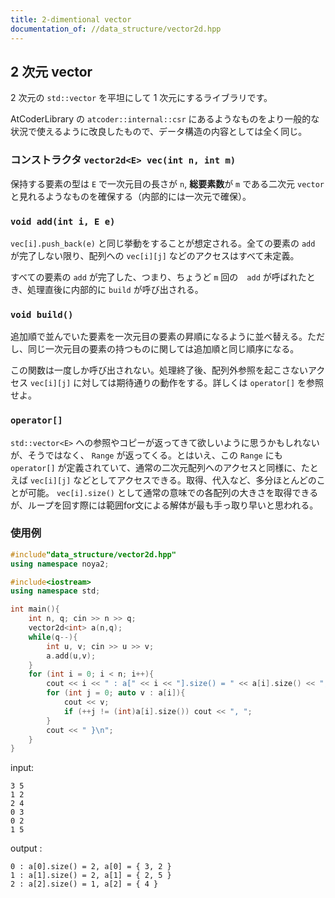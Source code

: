 ```yaml
---
title: 2-dimentional vector
documentation_of: //data_structure/vector2d.hpp
---
```


## 2 次元 vector

2 次元の `std::vector` を平坦にして 1 次元にするライブラリです。

AtCoderLibrary の `atcoder::internal::csr` にあるようなものをより一般的な状況で使えるように改良したもので、データ構造の内容としては全く同じ。

### コンストラクタ `vector2d<E> vec(int n, int m)`

保持する要素の型は `E` で一次元目の長さが `n`, **総要素数**が `m` である二次元 `vector` と見れるようなものを確保する（内部的には一次元で確保）。

### `void add(int i, E e)`

`vec[i].push_back(e)` と同じ挙動をすることが想定される。全ての要素の `add` が完了しない限り、配列への `vec[i][j]` などのアクセスはすべて未定義。

すべての要素の `add` が完了した、つまり、ちょうど `m` 回の　`add` が呼ばれたとき、処理直後に内部的に `build` が呼び出される。

### `void build()`

追加順で並んでいた要素を一次元目の要素の昇順になるように並べ替える。ただし、同じ一次元目の要素の持つものに関しては追加順と同じ順序になる。

この関数は一度しか呼び出されない。処理終了後、配列外参照を起こさないアクセス `vec[i][j]` に対しては期待通りの動作をする。詳しくは `operator[]` を参照せよ。

### `operator[]`

`std::vector<E>` への参照やコピーが返ってきて欲しいように思うかもしれないが、そうではなく、 `Range` が返ってくる。とはいえ、この `Range` にも `operator[]` が定義されていて、通常の二次元配列へのアクセスと同様に、たとえば `vec[i][j]` などとしてアクセスできる。取得、代入など、多分ほとんどのことが可能。
`vec[i].size()` として通常の意味での各配列の大きさを取得できるが、ループを回す際には範囲for文による解体が最も手っ取り早いと思われる。

### 使用例

```cpp
#include"data_structure/vector2d.hpp"
using namespace noya2;

#include<iostream>
using namespace std;

int main(){
    int n, q; cin >> n >> q;
    vector2d<int> a(n,q);
    while(q--){
        int u, v; cin >> u >> v;
        a.add(u,v);
    }
    for (int i = 0; i < n; i++){
        cout << i << " : a[" << i << "].size() = " << a[i].size() << ", a[" << i << "] = { ";
        for (int j = 0; auto v : a[i]){
            cout << v;
            if (++j != (int)a[i].size()) cout << ", ";
        }
        cout << " }\n";
    }
}
```

input:
```
3 5
1 2
2 4
0 3
0 2
1 5
```

output :

```
0 : a[0].size() = 2, a[0] = { 3, 2 }
1 : a[1].size() = 2, a[1] = { 2, 5 }
2 : a[2].size() = 1, a[2] = { 4 }
```

